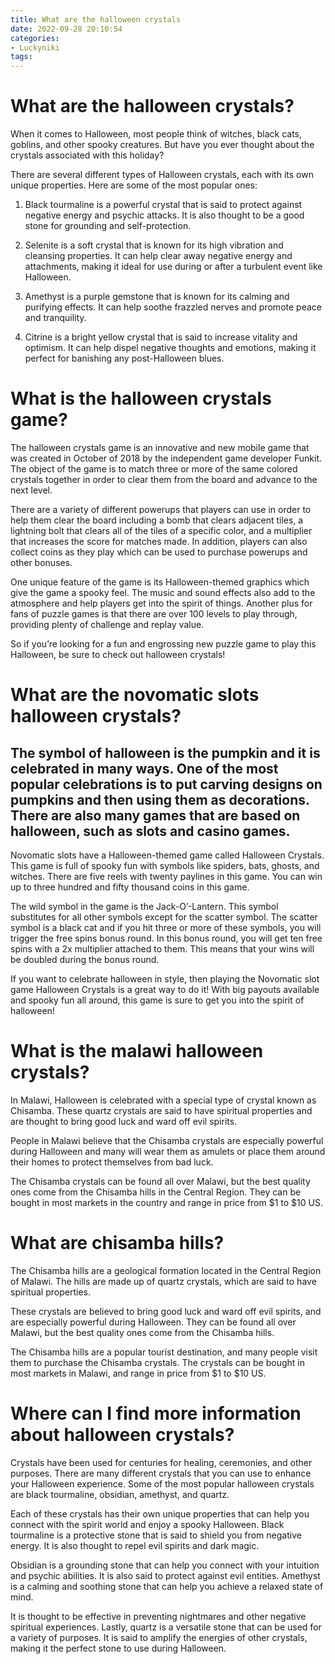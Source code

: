 ```yaml
---
title: What are the halloween crystals
date: 2022-09-28 20:10:54
categories:
- Luckyniki
tags:
---
```



#  What are the halloween crystals?

When it comes to Halloween, most people think of witches, black cats, goblins, and other spooky creatures. But have you ever thought about the crystals associated with this holiday?

There are several different types of Halloween crystals, each with its own unique properties. Here are some of the most popular ones:

1. Black tourmaline is a powerful crystal that is said to protect against negative energy and psychic attacks. It is also thought to be a good stone for grounding and self-protection.

2. Selenite is a soft crystal that is known for its high vibration and cleansing properties. It can help clear away negative energy and attachments, making it ideal for use during or after a turbulent event like Halloween.

3. Amethyst is a purple gemstone that is known for its calming and purifying effects. It can help soothe frazzled nerves and promote peace and tranquility.

4. Citrine is a bright yellow crystal that is said to increase vitality and optimism. It can help dispel negative thoughts and emotions, making it perfect for banishing any post-Halloween blues.

#  What is the halloween crystals game?

The halloween crystals game is an innovative and new mobile game that was created in October of 2018 by the independent game developer Funkit. The object of the game is to match three or more of the same colored crystals together in order to clear them from the board and advance to the next level.

There are a variety of different powerups that players can use in order to help them clear the board including a bomb that clears adjacent tiles, a lightning bolt that clears all of the tiles of a specific color, and a multiplier that increases the score for matches made. In addition, players can also collect coins as they play which can be used to purchase powerups and other bonuses.

One unique feature of the game is its Halloween-themed graphics which give the game a spooky feel. The music and sound effects also add to the atmosphere and help players get into the spirit of things. Another plus for fans of puzzle games is that there are over 100 levels to play through, providing plenty of challenge and replay value.

So if you’re looking for a fun and engrossing new puzzle game to play this Halloween, be sure to check out halloween crystals!

#  What are the novomatic slots halloween crystals?

## The symbol of halloween is the pumpkin and it is celebrated in many ways. One of the most popular celebrations is to put carving designs on pumpkins and then using them as decorations. There are also many games that are based on halloween, such as slots and casino games.

Novomatic slots have a Halloween-themed game called Halloween Crystals. This game is full of spooky fun with symbols like spiders, bats, ghosts, and witches. There are five reels with twenty paylines in this game. You can win up to three hundred and fifty thousand coins in this game.

The wild symbol in the game is the Jack-O’-Lantern. This symbol substitutes for all other symbols except for the scatter symbol. The scatter symbol is a black cat and if you hit three or more of these symbols, you will trigger the free spins bonus round. In this bonus round, you will get ten free spins with a 2x multiplier attached to them. This means that your wins will be doubled during the bonus round.

If you want to celebrate halloween in style, then playing the Novomatic slot game Halloween Crystals is a great way to do it! With big payouts available and spooky fun all around, this game is sure to get you into the spirit of halloween!

#  What is the malawi halloween crystals?

In Malawi, Halloween is celebrated with a special type of crystal known as Chisamba. These quartz crystals are said to have spiritual properties and are thought to bring good luck and ward off evil spirits.

People in Malawi believe that the Chisamba crystals are especially powerful during Halloween and many will wear them as amulets or place them around their homes to protect themselves from bad luck.

The Chisamba crystals can be found all over Malawi, but the best quality ones come from the Chisamba hills in the Central Region. They can be bought in most markets in the country and range in price from $1 to $10 US.

# What are chisamba hills?

The Chisamba hills are a geological formation located in the Central Region of Malawi. The hills are made up of quartz crystals, which are said to have spiritual properties.

These crystals are believed to bring good luck and ward off evil spirits, and are especially powerful during Halloween. They can be found all over Malawi, but the best quality ones come from the Chisamba hills.

The Chisamba hills are a popular tourist destination, and many people visit them to purchase the Chisamba crystals. The crystals can be bought in most markets in Malawi, and range in price from $1 to $10 US.

#  Where can I find more information about halloween crystals?

Crystals have been used for centuries for healing, ceremonies, and other purposes. There are many different crystals that you can use to enhance your Halloween experience. Some of the most popular halloween crystals are black tourmaline, obsidian, amethyst, and quartz.

Each of these crystals has their own unique properties that can help you connect with the spirit world and enjoy a spooky Halloween. Black tourmaline is a protective stone that is said to shield you from negative energy. It is also thought to repel evil spirits and dark magic.

Obsidian is a grounding stone that can help you connect with your intuition and psychic abilities. It is also said to protect against evil entities. Amethyst is a calming and soothing stone that can help you achieve a relaxed state of mind.

It is thought to be effective in preventing nightmares and other negative spiritual experiences. Lastly, quartz is a versatile stone that can be used for a variety of purposes. It is said to amplify the energies of other crystals, making it the perfect stone to use during Halloween.